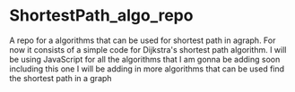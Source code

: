 # ShortestPath_algo_repo
A repo for a algorithms that can be used for shortest path in agraph. For now it consists of a simple code for Dijkstra's shortest path algorithm. I will be using JavaScript for all the algorithms that I am gonna be adding soon including this one
I will be adding in more algorithms that can be used find the shortest path in a graph
